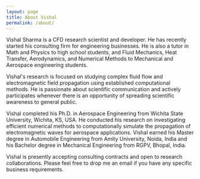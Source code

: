 ```yaml
---
layout: page
title: About Vishal
permalink: /about/
---
```

Vishal Sharma is a CFD research scientist and developer. He has recently started his consulting firm for engineering businesses. He is also a tutor in Math and Physics to high school students, and Fluid Mechanics, Heat Transfer, Aerodynamics, and Numerical Methods to Mechanical and Aerospace engineering students. 

Vishal's research is focused on studying complex fluid flow and electromagnetic field propagation using established computational methods. He is passionate about scientific communication and actively participates whenever there is an opportunity of spreading scientific awareness to general public.

Vishal completed his Ph.D. in Aerospace Engineering from Wichita State University, Wichita, KS, USA. He conducted his research on investigating efficient numerical methods to computationally simulate the propagation of electromagnetic waves for aerospace applications. Vishal earned his Master degree in Automobile Engineering from Amity University, Noida, India and his Bachelor degree in Mechanical Engineering from RGPV, Bhopal, India.

Vishal is presently accepting consulting contracts and open to research collaborations. Please feel free to drop me an email if you have any specific business requirements.
